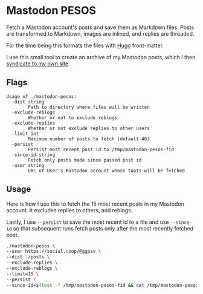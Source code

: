 # Mastodon PESOS

Fetch a Mastodon account's posts and save them as Markdown files. Posts are transformed to Markdown, images are inlined, and replies are threaded.

For the time being this formats the files with [Hugo](https://gohugo.io) front-matter.

I use this small tool to create an archive of my Mastodon posts, which I then [syndicate to my own site](https://indieweb.org/PESOS).

## Flags
```
Usage of ./mastodon-pesos:
  -dist string
        Path to directory where files will be written
  -exclude-reblogs
        Whether or not to exclude reblogs
  -exclude-replies
        Whether or not exclude replies to other users
  -limit int
        Maximum number of posts to fetch (default 40)
  -persist
        Persist most recent post id to /tmp/mastodon-pesos-fid
  -since-id string
        Fetch only posts made since passed post id
  -user string
        URL of User's Mastodon account whose toots will be fetched
```

## Usage

Here is how I use this to fetch the 15 most recent posts in my Mastodon account. It excludes replies to others, and reblogs. 

Lastly, I use `--persist` to save the most recent id to a file and use `--since-id` so that subsequent runs fetch posts only after the most recently fetched post.

```sh
./mastodon-pesos \
--user https://social.coop/@ggpsv \
--dist ./posts \
--exclude-replies \
--exclude-reblogs \
--limit=15 \
--persist \
--since-id=$(test -f /tmp/mastodon-pesos-fid && cat /tmp/mastodon-pesos-fid || echo "")
```
